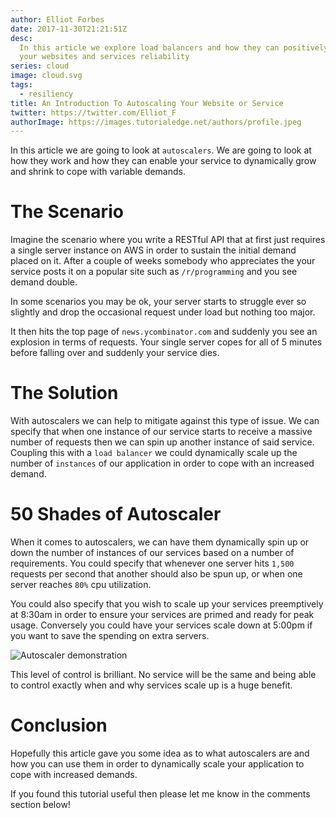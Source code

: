 ```yaml
---
author: Elliot Forbes
date: 2017-11-30T21:21:51Z
desc:
  In this article we explore load balancers and how they can positively improve
  your websites and services reliability
series: cloud
image: cloud.svg
tags:
  - resiliency
title: An Introduction To Autoscaling Your Website or Service
twitter: https://twitter.com/Elliot_F
authorImage: https://images.tutorialedge.net/authors/profile.jpeg
---
```


In this article we are going to look at `autoscalers`. We are going to look at
how they work and how they can enable your service to dynamically grow and
shrink to cope with variable demands.

# The Scenario

Imagine the scenario where you write a RESTful API that at first just requires a
single server instance on AWS in order to sustain the initial demand placed on
it. After a couple of weeks somebody who appreciates the your service posts it
on a popular site such as `/r/programming` and you see demand double.

In some scenarios you may be ok, your server starts to struggle ever so slightly
and drop the occasional request under load but nothing too major.

It then hits the top page of `news.ycombinator.com` and suddenly you see an
explosion in terms of requests. Your single server copes for all of 5 minutes
before falling over and suddenly your service dies.

# The Solution

With autoscalers we can help to mitigate against this type of issue. We can
specify that when one instance of our service starts to receive a massive number
of requests then we can spin up another instance of said service. Coupling this
with a `load balancer` we could dynamically scale up the number of `instances`
of our application in order to cope with an increased demand.

# 50 Shades of Autoscaler

When it comes to autoscalers, we can have them dynamically spin up or down the
number of instances of our services based on a number of requirements. You could
specify that whenever one server hits `1,500` requests per second that another
should also be spun up, or when one server reaches `80%` cpu utilization.

You could also specify that you wish to scale up your services preemptively at
8:30am in order to ensure your services are primed and ready for peak usage.
Conversely you could have your services scale down at 5:00pm if you want to save
the spending on extra servers.

![Autoscaler demonstration](/images/cloud/autoscaler.svg)

This level of control is brilliant. No service will be the same and being able
to control exactly when and why services scale up is a huge benefit.

# Conclusion

Hopefully this article gave you some idea as to what autoscalers are and how you
can use them in order to dynamically scale your application to cope with
increased demands.

If you found this tutorial useful then please let me know in the comments
section below!
